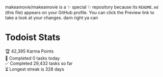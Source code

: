 makeamovie/makeamovie is a ✨ special ✨ repository because its `README.md` (this file) appears on your GitHub profile.
You can click the Preview link to take a look at your changes. darn right ya can

# Todoist Stats

<!-- TODO-IST:START -->
🏆  42,395 Karma Points           
🌸  Completed 0 tasks today           
✅  Completed 29,432 tasks so far           
⏳  Longest streak is 328 days
<!-- TODO-IST:END -->